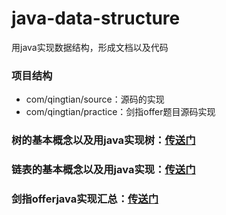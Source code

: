 # java-data-structure
用java实现数据结构，形成文档以及代码

### 项目结构
- com/qingtian/source：源码的实现
- com/qingtian/practice：剑指offer题目源码实现

### 树的基本概念以及用java实现树：[传送门][tree]
### 链表的基本概念以及用java实现：[传送门][linkedList]
### 剑指offerjava实现汇总：[传送门][offer]
    
[tree]:https://github.com/mcrwayfun/java-data-structure/blob/master/doc/source/tree/树.md
[linkedList]:https://github.com/mcrwayfun/java-data-structure/blob/master/doc/source/linkedList/链表.md
[offer]:https://github.com/mcrwayfun/java-data-structure/tree/master/doc/practice/README.md